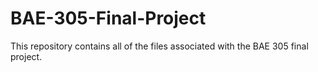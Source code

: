 # BAE-305-Final-Project
This repository contains all of the files associated with the BAE 305 final project.
